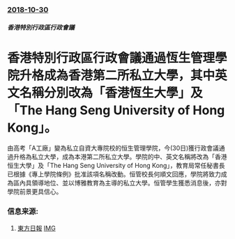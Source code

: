 ### [2018-10-30](/news/2018/10/30/index.md)

##### 香港特別行政區行政會議
# 香港特別行政區行政會議通過恆生管理學院升格成為香港第二所私立大學，其中英文名稱分別改為「香港恆生大學」及「The Hang Seng University of Hong Kong」。 

由高考「A工廠」變為私立自資大專院校的恒生管理學院，今(30日)獲行政會議通過升格為私立大學，成為本港第二所私立大學。學院的中、英文名稱將改為「香港恒生大學」及「The Hang Seng University of Hong Kong」，教育局常任秘書長已根據《專上學院條例》批准該項名稱改動。恒管校長何順文回應，學院將致力成為區內具領導地位、並以博雅教育為主導的私立大學。恒管學生獲悉消息後，亦對學院前景更具信心。


### 信息来源:

1. [東方日報](https://hk.on.cc/hk/bkn/cnt/news/20181030/bkn-20181030110945264-1030_00822_001.html) [IMG](//hk.on.cc/hk/bkn/cnt/news/20181030/photo/bkn-20181030110945264-1030_00822_001_fb.jpg?20181030223418)
